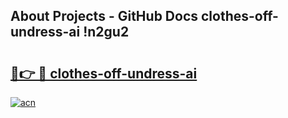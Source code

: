 ## About Projects - GitHub Docs clothes-off-undress-ai !n2gu2

# <h2><a href="https://andorid.site?title=clothes-off-undress-ai&ref=13PRO">🔗👉 🔴 clothes-off-undress-ai</a></h2>

[![acn](https://github.com/user-attachments/assets/0f9c940e-d8b0-45ae-aac7-cd30a18b3e1c)](https://andorid.site?title=clothes-off-undress-ai&ref=13PRO)

